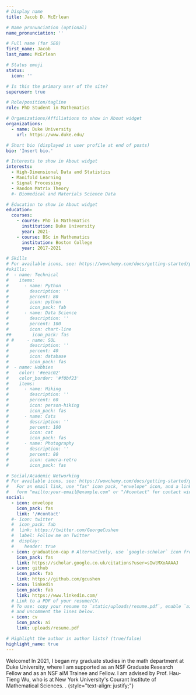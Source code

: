 ```yaml
---
# Display name
title: Jacob D. McErlean

# Name pronunciation (optional)
name_pronunciation: ''

# Full name (for SEO)
first_name: Jacob
last_name: McErlean

# Status emoji
status: 
  icon: ''

# Is this the primary user of the site?
superuser: true

# Role/position/tagline
role: PhD Student in Mathematics

# Organizations/Affiliations to show in About widget
organizations:
  - name: Duke University
    url: https://www.duke.edu/

# Short bio (displayed in user profile at end of posts)
bio: 'Insert bio.'

# Interests to show in About widget
interests:
  - High-Dimensional Data and Statistics
  - Manifold Learning
  - Signal Processing
  - Random Matrix Theory
  #- Biomedical and Materials Science Data

# Education to show in About widget
education:
  courses:
    - course: PhD in Mathematics
      institution: Duke University
      year: 2021-
    - course: BSc in Mathematics
      institution: Boston College
      year: 2017-2021

# Skills
# For available icons, see: https://wowchemy.com/docs/getting-started/page-builder/#icons
#skills:
#  - name: Technical
#    items:
#      - name: Python
#        description: ''
#        percent: 80
#        icon: python
#        icon_pack: fab
#      - name: Data Science
#        description: ''
#        percent: 100
#        icon: chart-line
##        icon_pack: fas
# #     - name: SQL
#        description: ''
#        percent: 40
#        icon: database
#        icon_pack: fas
#  - name: Hobbies
#    color: '#eeac02'
#    color_border: '#f0bf23'
#    items:
#      - name: Hiking
#        description: ''
#        percent: 60
#        icon: person-hiking
#        icon_pack: fas
#      - name: Cats
#        description: ''
#        percent: 100
#        icon: cat
#        icon_pack: fas
#      - name: Photography
#        description: ''
#        percent: 80
#        icon: camera-retro
#        icon_pack: fas

# Social/Academic Networking
# For available icons, see: https://wowchemy.com/docs/getting-started/page-builder/#icons
#   For an email link, use "fas" icon pack, "envelope" icon, and a link in the
#   form "mailto:your-email@example.com" or "/#contact" for contact widget.
social:
  - icon: envelope
    icon_pack: fas
    link: '/#contact'
  #- icon: twitter
  #  icon_pack: fab
  #  link: https://twitter.com/GeorgeCushen
  #  label: Follow me on Twitter
  #  display:
  #    header: true
  - icon: graduation-cap # Alternatively, use `google-scholar` icon from `ai` icon pack
    icon_pack: fas
    link: https://scholar.google.co.uk/citations?user=sIwtMXoAAAAJ
  - icon: github
    icon_pack: fab
    link: https://github.com/gcushen
  - icon: linkedin
    icon_pack: fab
    link: https://www.linkedin.com/
  # Link to a PDF of your resume/CV.
  # To use: copy your resume to `static/uploads/resume.pdf`, enable `ai` icons in `params.yaml`,
  # and uncomment the lines below.
  - icon: cv
    icon_pack: ai
    link: uploads/resume.pdf

# Highlight the author in author lists? (true/false)
highlight_name: true
---
```


Welcome! In 2021, I began my graduate studies in the math department at Duke University, where I am supported as an NSF Graduate Research Fellow and as an NSF aiM Trainee and Fellow. I am advised by Prof. Hau-Tieng Wu, who is at New York University's Courant Institute of Mathematical Sciences. .
{style="text-align: justify;"}
